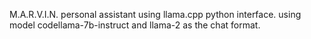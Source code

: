 M.A.R.V.I.N. personal assistant using llama.cpp python interface. using model codellama-7b-instruct and llama-2 as the chat format.
